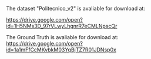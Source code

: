 The dataset "Politecnico_v2" is avaliable for download at:

https://drive.google.com/open?id=1H5NMs3D_97rVLwyLhgnrR7eCMLNpscQr 



The Ground Truth is avaliable for download at:
https://drive.google.com/open?id=1a1mFfCcMKvbkM03YqBjTZ7R01JDNsp0x 